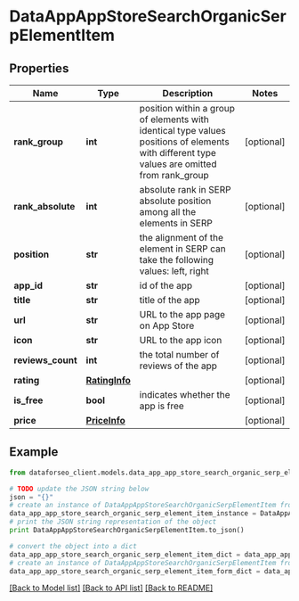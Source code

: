 # DataAppAppStoreSearchOrganicSerpElementItem


## Properties

Name | Type | Description | Notes
------------ | ------------- | ------------- | -------------
**rank_group** | **int** | position within a group of elements with identical type values positions of elements with different type values are omitted from rank_group | [optional] 
**rank_absolute** | **int** | absolute rank in SERP absolute position among all the elements in SERP | [optional] 
**position** | **str** | the alignment of the element in SERP can take the following values: left, right | [optional] 
**app_id** | **str** | id of the app | [optional] 
**title** | **str** | title of the app | [optional] 
**url** | **str** | URL to the app page on App Store | [optional] 
**icon** | **str** | URL to the app icon | [optional] 
**reviews_count** | **int** | the total number of reviews of the app | [optional] 
**rating** | [**RatingInfo**](RatingInfo.md) |  | [optional] 
**is_free** | **bool** | indicates whether the app is free | [optional] 
**price** | [**PriceInfo**](PriceInfo.md) |  | [optional] 

## Example

```python
from dataforseo_client.models.data_app_app_store_search_organic_serp_element_item import DataAppAppStoreSearchOrganicSerpElementItem

# TODO update the JSON string below
json = "{}"
# create an instance of DataAppAppStoreSearchOrganicSerpElementItem from a JSON string
data_app_app_store_search_organic_serp_element_item_instance = DataAppAppStoreSearchOrganicSerpElementItem.from_json(json)
# print the JSON string representation of the object
print DataAppAppStoreSearchOrganicSerpElementItem.to_json()

# convert the object into a dict
data_app_app_store_search_organic_serp_element_item_dict = data_app_app_store_search_organic_serp_element_item_instance.to_dict()
# create an instance of DataAppAppStoreSearchOrganicSerpElementItem from a dict
data_app_app_store_search_organic_serp_element_item_form_dict = data_app_app_store_search_organic_serp_element_item.from_dict(data_app_app_store_search_organic_serp_element_item_dict)
```
[[Back to Model list]](../README.md#documentation-for-models) [[Back to API list]](../README.md#documentation-for-api-endpoints) [[Back to README]](../README.md)


